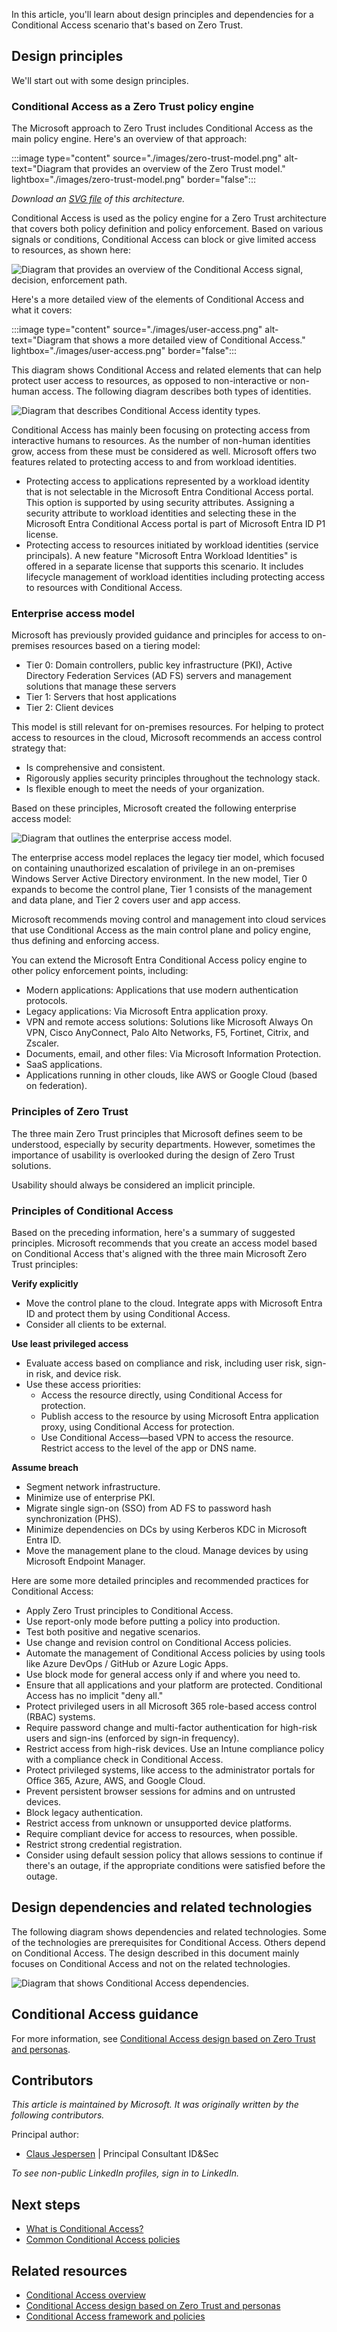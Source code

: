 In this article, you'll learn about design principles and dependencies for a Conditional Access scenario that's based on Zero Trust.

## Design principles

We'll start out with some design principles.

### Conditional Access as a Zero Trust policy engine

The Microsoft approach to Zero Trust includes Conditional Access as the main policy engine. Here's an overview of that approach:

:::image type="content" source="./images/zero-trust-model.png" alt-text="Diagram that provides an overview of the Zero Trust model." lightbox="./images/zero-trust-model.png" border="false":::

*Download an [SVG file](https://arch-center.azureedge.net/zero-trust-model.svg) of this architecture.* 

 Conditional Access is used as the policy engine for a Zero Trust architecture that covers both policy definition and policy enforcement. Based on various signals or conditions, Conditional Access can block or give limited access to resources, as shown here:

 ![Diagram that provides an overview of the Conditional Access signal, decision, enforcement path.](./images/conditional-access-signals.png)

 Here's a more detailed view of the elements of Conditional Access and what it covers:

:::image type="content" source="./images/user-access.png" alt-text="Diagram that shows a more detailed view of Conditional Access." lightbox="./images/user-access.png" border="false":::

This diagram shows Conditional Access and related elements that can help protect user access to resources, as opposed to non-interactive or non-human access. The following diagram describes both types of identities.

 ![Diagram that describes Conditional Access identity types.](./images/conditional-access-identity.svg)

Conditional Access has mainly been focusing on protecting access from interactive humans to resources. As the number of non-human identities grow, access from these must be considered as well. Microsoft offers two features related to protecting access to and from workload identities.
- Protecting access to applications represented by a workload identity that is not selectable in the Microsoft Entra Conditional Access portal. This option is supported by using security attributes. Assigning a security attribute to workload identities and selecting these in the Microsoft Entra Conditional Access portal is part of Microsoft Entra ID P1 license.
- Protecting access to resources initiated by workload identities (service principals). A new feature "Microsoft Entra Workload Identities" is offered in a separate license that supports this scenario. It includes lifecycle management of workload identities including protecting access to resources with Conditional Access.

### Enterprise access model

Microsoft has previously provided guidance and principles for access to on-premises resources based on a tiering model: 
- Tier 0: Domain controllers, public key infrastructure (PKI), Active Directory Federation Services (AD FS) servers and management solutions that manage these servers 
- Tier 1: Servers that host applications 
- Tier 2: Client devices 

This model is still relevant for on-premises resources. For helping to protect access to resources in the cloud, Microsoft recommends an access control strategy that:

- Is comprehensive and consistent.
- Rigorously applies security principles throughout the technology stack.
- Is flexible enough to meet the needs of your organization.

Based on these principles, Microsoft created the following enterprise access model:

![Diagram that outlines the enterprise access model.](./images/enterprise-access-model.png)

The enterprise access model replaces the legacy tier model, which focused on containing unauthorized escalation of privilege in an on-premises Windows Server Active Directory environment. In the new model, Tier 0 expands to become the control plane, Tier 1 consists of the management and data plane, and Tier 2 covers user and app access.

Microsoft recommends moving control and management into cloud services that use Conditional Access as the main control plane and policy engine, thus defining and enforcing access.

You can extend the Microsoft Entra Conditional Access policy engine to other policy enforcement points, including:

- Modern applications: Applications that use modern authentication protocols.
- Legacy applications: Via Microsoft Entra application proxy.
- VPN and remote access solutions: Solutions like Microsoft Always On VPN, Cisco AnyConnect, Palo Alto Networks, F5, Fortinet, Citrix, and Zscaler.
- Documents, email, and other files: Via Microsoft Information Protection.
- SaaS applications.
- Applications running in other clouds, like AWS or Google Cloud (based on federation).

### Principles of Zero Trust

The three main Zero Trust principles that Microsoft defines seem to be understood, especially by security departments. However, sometimes the importance of usability is overlooked during the design of Zero Trust solutions.

Usability should always be considered an implicit principle.

### Principles of Conditional Access

Based on the preceding information, here's a summary of suggested principles. Microsoft recommends that you create an access model based on Conditional Access that's aligned with the three main Microsoft Zero Trust principles:

**Verify explicitly**

- Move the control plane to the cloud. Integrate apps with Microsoft Entra ID and protect them by using Conditional Access.
- Consider all clients to be external.

**Use least privileged access**
- Evaluate access based on compliance and risk, including user risk, sign-in risk, and device risk.
- Use these access priorities:
  - Access the resource directly, using Conditional Access for protection.
  - Publish access to the resource by using Microsoft Entra application proxy, using  Conditional Access for protection.
  - Use Conditional Access—based VPN to access the resource. Restrict access to the level of the app or DNS name.

**Assume breach**

- Segment network infrastructure.
- Minimize use of enterprise PKI.
- Migrate single sign-on (SSO) from AD FS to password hash synchronization (PHS).
- Minimize dependencies on DCs by using Kerberos KDC in Microsoft Entra ID.
- Move the management plane to the cloud. Manage devices by using Microsoft Endpoint Manager.

Here are some more detailed principles and recommended practices for Conditional Access:

- Apply Zero Trust principles to Conditional Access.
- Use report-only mode before putting a policy into production.
- Test both positive and negative scenarios.
- Use change and revision control on Conditional Access policies.
- Automate the management of Conditional Access policies by using tools like Azure DevOps / GitHub or Azure Logic Apps.
- Use block mode for general access only if and where you need to.
- Ensure that all applications and your platform are protected. Conditional Access has no implicit "deny all."
- Protect privileged users in all Microsoft 365 role-based access control (RBAC) systems.
- Require password change and multi-factor authentication for high-risk users and sign-ins (enforced by sign-in frequency).
- Restrict access from high-risk devices. Use an Intune compliance policy with a compliance check in Conditional Access.
- Protect privileged systems, like access to the administrator portals for Office 365, Azure, AWS, and Google Cloud.
- Prevent persistent browser sessions for admins and on untrusted devices.
- Block legacy authentication.
- Restrict access from unknown or unsupported device platforms.
- Require compliant device for access to resources, when possible.
- Restrict strong credential registration.
- Consider using default session policy that allows sessions to continue if there's an outage, if the appropriate conditions were satisfied before the outage.

## Design dependencies and related technologies

The following diagram shows dependencies and related technologies. Some of the technologies are prerequisites for Conditional Access. Others depend on Conditional Access. The design described in this document mainly focuses on Conditional Access and not on the related technologies.

![Diagram that shows Conditional Access dependencies.](./images/conditional-access-dependencies.png)

## Conditional Access guidance

For more information, see [Conditional Access design based on Zero Trust and personas](/azure/architecture/guide/security/conditional-access-architecture).

## Contributors

*This article is maintained by Microsoft. It was originally written by the following contributors.* 

Principal author:

 - [Claus Jespersen](https://www.linkedin.com/in/claus-jespersen-25b0422/) | Principal Consultant ID&Sec

*To see non-public LinkedIn profiles, sign in to LinkedIn.*

## Next steps

- [What is Conditional Access?](/azure/active-directory/conditional-access/overview)
- [Common Conditional Access policies](/azure/active-directory/conditional-access/concept-conditional-access-policy-common)

## Related resources

- [Conditional Access overview](/azure/architecture/guide/security/conditional-access-zero-trust)
- [Conditional Access design based on Zero Trust and personas](/azure/architecture/guide/security/conditional-access-architecture)
- [Conditional Access framework and policies](/azure/architecture/guide/security/conditional-access-framework)

